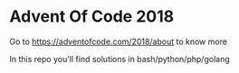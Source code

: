 # Advent Of Code 2018

Go to https://adventofcode.com/2018/about to know more

In this repo you'll find solutions in bash/python/php/golang

